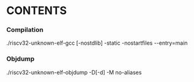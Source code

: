 # CONTENTS

### Compilation

./riscv32-unknown-elf-gcc [-nostdlib] -static -nostartfiles --entry=main

### Objdump

./riscv32-unknown-elf-objdump -D[-d] -M no-aliases
